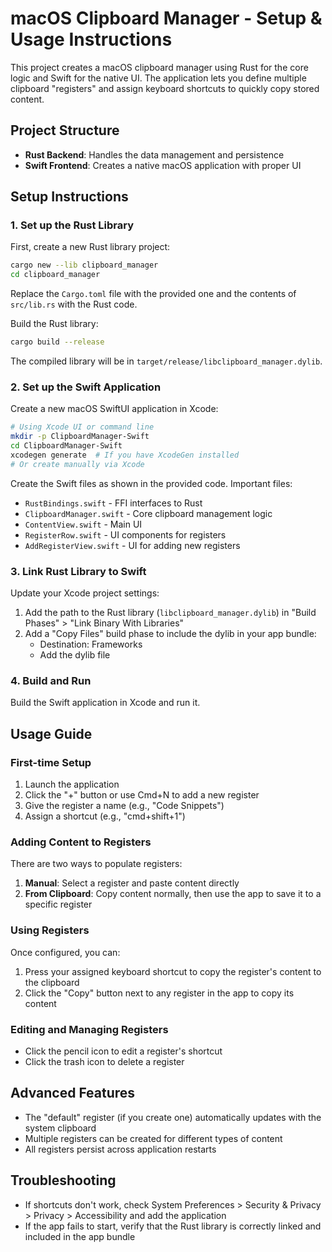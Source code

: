 
# macOS Clipboard Manager - Setup & Usage Instructions

This project creates a macOS clipboard manager using Rust for the core logic and Swift for the native UI. The application lets you define multiple clipboard "registers" and assign keyboard shortcuts to quickly copy stored content.

## Project Structure

- **Rust Backend**: Handles the data management and persistence
- **Swift Frontend**: Creates a native macOS application with proper UI

## Setup Instructions

### 1. Set up the Rust Library

First, create a new Rust library project:

```bash
cargo new --lib clipboard_manager
cd clipboard_manager
```

Replace the `Cargo.toml` file with the provided one and the contents of `src/lib.rs` with the Rust code.

Build the Rust library:

```bash
cargo build --release
```

The compiled library will be in `target/release/libclipboard_manager.dylib`.

### 2. Set up the Swift Application

Create a new macOS SwiftUI application in Xcode:

```bash
# Using Xcode UI or command line
mkdir -p ClipboardManager-Swift
cd ClipboardManager-Swift
xcodegen generate  # If you have XcodeGen installed
# Or create manually via Xcode
```

Create the Swift files as shown in the provided code. Important files:

- `RustBindings.swift` - FFI interfaces to Rust
- `ClipboardManager.swift` - Core clipboard management logic
- `ContentView.swift` - Main UI
- `RegisterRow.swift` - UI components for registers
- `AddRegisterView.swift` - UI for adding new registers

### 3. Link Rust Library to Swift

Update your Xcode project settings:

1. Add the path to the Rust library (`libclipboard_manager.dylib`) in "Build Phases" > "Link Binary With Libraries"
2. Add a "Copy Files" build phase to include the dylib in your app bundle:
   - Destination: Frameworks
   - Add the dylib file

### 4. Build and Run

Build the Swift application in Xcode and run it.

## Usage Guide

### First-time Setup

1. Launch the application
2. Click the "+" button or use Cmd+N to add a new register
3. Give the register a name (e.g., "Code Snippets")
4. Assign a shortcut (e.g., "cmd+shift+1")

### Adding Content to Registers

There are two ways to populate registers:

1. **Manual**: Select a register and paste content directly
2. **From Clipboard**: Copy content normally, then use the app to save it to a specific register

### Using Registers

Once configured, you can:

1. Press your assigned keyboard shortcut to copy the register's content to the clipboard
2. Click the "Copy" button next to any register in the app to copy its content

### Editing and Managing Registers

- Click the pencil icon to edit a register's shortcut
- Click the trash icon to delete a register

## Advanced Features

- The "default" register (if you create one) automatically updates with the system clipboard
- Multiple registers can be created for different types of content
- All registers persist across application restarts

## Troubleshooting

- If shortcuts don't work, check System Preferences > Security & Privacy > Privacy > Accessibility and add the application
- If the app fails to start, verify that the Rust library is correctly linked and included in the app bundle
